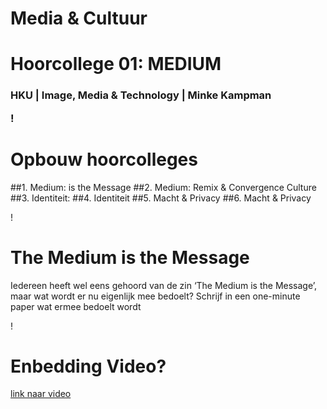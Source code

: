 

# Media & Cultuur 
# Hoorcollege 01: MEDIUM



<h3>HKU | Image, Media & Technology | Minke Kampman

!

# Opbouw hoorcolleges

##1. Medium: is the Message
##2. Medium: Remix & Convergence Culture
##3. Identiteit: 
##4. Identiteit
##5. Macht & Privacy
##6. Macht & Privacy

!

# The Medium is the Message

Iedereen heeft wel eens gehoord van de zin ‘The Medium is the Message’, maar wat wordt er nu eigenlijk mee bedoelt? 
Schrijf in een one-minute paper wat ermee bedoelt wordt

!

# Enbedding Video?

[link naar video](http://)